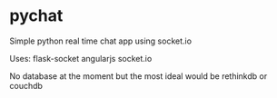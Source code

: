 # pychat
Simple python real time chat app using socket.io

Uses:
  flask-socket
  angularjs
  socket.io
  
  No database at the moment but the most ideal would be rethinkdb or couchdb
  

